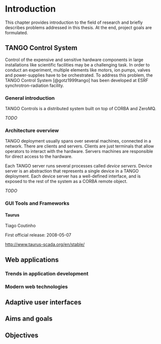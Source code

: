 # Introduction

This chapter provides introduction to the field of research and briefly
describes problems addressed in this thesis. At the end, project goals are
formulated.

## TANGO Control System

Control of the expensive and sensitive hardware components in large
installations like scientific facilities may be a challenging task. In order to
conduct an experiment, multiple elements like motors, ion pumps, valves and
power-supplies have to be orchestrated. To address this problem, the TANGO
Control System [@gotz1999tango] has been developed at ESRF
synchrotron-radiation facility.

### General introduction

TANGO Controls is a distributed system built on top of CORBA and ZeroMQ.

*TODO*

### Architecture overview

TANGO deployment usually spans over several machines, connected in a network.
There are clients and servers. Clients are just terminals that allow operators
to interact with the hardware. Servers machines are responsible for direct
access to the hardware.

Each TANGO server runs several processes called *device servers*. Device
server is an abstraction that represents a single device in a TANGO deployment.
Each device server has a well-defined interface, and is exposed to the rest of
the system as a CORBA remote object.

*TODO*

### GUI Tools and Frameworks

#### Taurus

Tiago Coutinho

First official release: 2008-05-07

<http://www.taurus-scada.org/en/stable/>

## Web applications

### Trends in application development

### Modern web technologies

## Adaptive user interfaces

## Aims and goals

## Objectives
